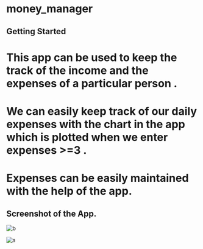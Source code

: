 # money_manager

## Getting Started
# This app can be used to keep the track of the income and the expenses of a particular person .
# We can easily keep track of our daily expenses with the chart in the app which is plotted  when we enter expenses >=3 .
# Expenses can be easily maintained with the help of the app.

##  Screenshot of the App.


![b](https://github.com/surajmandal99/money_manager/assets/105273927/83a67532-af3a-4ab0-a918-4143b111cd9c)








![a](https://github.com/surajmandal99/money_manager/assets/105273927/be8f672b-7f86-456a-b695-6932bcc78194)


